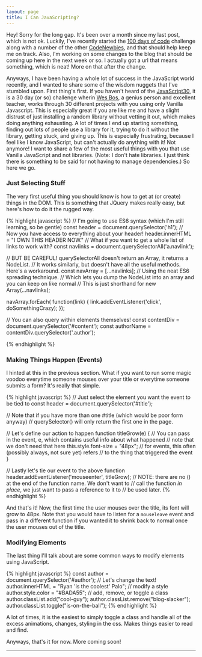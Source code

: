 ```yaml
---
layout: page
title: I Can JavaScripting?
---
```

Hey!  Sorry for the long gap.  It's been over a month since my last post, which is not ok.  Luckily, I've recently started the [100 days of code](https://github.com/rpalo/100-days-of-code) challenge along with a number of the other [CodeNewbies](http://www.codenewbie.org/blogs/100-days-of-code-codenewbie-edition), and that should help keep me on track.  Also, I'm working on some changes to the blog that should be coming up here in the next week or so.  I actually got a url that means something, which is neat!  More on that after the change.

Anyways, I have been having a whole lot of success in the JavaScript world recently, and I wanted to share some of the wisdom nuggets that I've stumbled upon.  First thing's first.  If you haven't heard of the [JavaScript30](https://github.com/rpalo/JavaScript30), it is a 30 day (or so) challenge wherin [Wes Bos](http://wesbos.com/), a genius person and excellent teacher, works through 30 different projects with you using only Vanilla Javascript.  This is especially great if you are like me and have a slight distrust of just installing a random library without vetting it out, which makes doing anything exhausting.  A lot of times I end up starting something, finding out lots of people use a library for it, trying to do it without the library, getting stuck, and giving up.  This is especially frustrating, because I feel like I know JavaScript, but can't actually do anything with it!  Not anymore!  I want to share a few of the most useful things with you that use Vanilla JavaScript and not libraries.  (Note: I don't hate libraries.  I just think there is something to be said for not having to manage dependencies.)  So here we go.

### Just Selecting Stuff

The very first useful thing you should know is how to get at (or create) things in the DOM.  This is something that JQuery makes really easy, but here's how to do it the rugged way.

{% highlight javascript %}
// I'm going to use ES6 syntax (which I'm still learning, so be gentle)
const header = document.querySelector('h1');
// Now you have access to everything about your header!
header.innerHTML = "I OWN THIS HEADER NOW."
// What if you want to get a whole list of links to work with?
const navlinks = document.querySelectorAll('a.navlink');

// BUT BE CAREFUL!  querySelectorAll doesn't return an Array, it returns a NodeList.
// It works similarly, but doesn't have all the useful methods.  Here's a workaround.
const navArray = [...navlinks];  // Using the neat ES6 spreading technique.
// Which lets you dump the NodeList into an array and you can keep on like normal
// This is just shorthand for new Array(...navlinks);   

navArray.forEach( function(link) {
    link.addEventListener('click', doSomethingCrazy);
});

// You can also query within elements themselves!
const contentDiv = document.querySelector('#content');
const authorName = contentDiv.querySelector('.author');

{% endhighlight %}

### Making Things Happen (Events)

I hinted at this in the previous section.  What if you want to run some magic voodoo everytime someone mouses over your title or everytime someone submits a form?  It's really that simple.

{% highlight javascript %}
// Just select the element you want the event to be tied to
const header = document.querySelector('#title');

// Note that if you have more than one #title (which would be poor form anyway)
// querySelector() will only return the first one in the page.

// Let's define our action to happen
function titleGrow(e) {
    // You can pass in the event, e, which contains useful info about what happened
    // note that we don't need that here
    this.style.font-size = "48px";
    // for events, this often (possibly always, not sure yet) refers
    // to the thing that triggered the event
}

// Lastly let's tie our event to the above function
header.addEventListener('mouseenter', titleGrow);
// NOTE: there are no () at the end of the function name.  We don't want to
// call the function *in place*, we just want to pass a reference to it to 
// be used later.
{% endhighlight %}

And that's it!  Now, the first time the user mouses over the title, its font will grow to 48px.  Note that you would have to listen for a `mouseleave` event and pass in a different function if you wanted it to shrink back to normal once the user mouses out of the title.

### Modifying Elements

The last thing I'll talk about are some common ways to modify elements using JavaScript.

{% highlight javascript %}
const author = document.querySelector('#author');
// Let's change the text!
author.innerHTML = "Ryan 'is the coolest' Palo";
// modify a style
author.style.color = "#BADA55";
// add, remove, or toggle a class
author.classList.add("cool-guy");
author.classList.remove("blog-slacker");
author.classList.toggle("is-on-the-ball");
{% endhighlight %}

A lot of times, it is the easiest to simply toggle a class and handle all of the excess animations, changes, styling in the css.  Makes things easier to read and find.

Anyways, that's it for now.  More coming soon!

***


